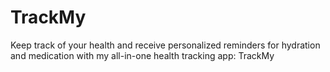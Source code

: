 # TrackMy
Keep track of your health and receive personalized reminders for hydration and medication with my all-in-one health tracking app: TrackMy
